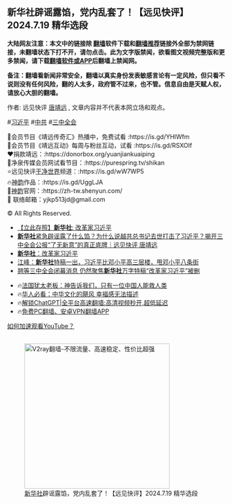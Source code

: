  <!-- 面包屑导航 --> <h2>新华社辟谣露馅，党内乱套了！【远见快评】2024.7.19 精华选段</h2> <p class="notice"><b>大陆网友注意：本文中的链接除 <a href="https://github.com/bannedbook/fanqiang" >翻墙</a>软件下载和<a href="https://github.com/killgcd/justmysocks/blob/master/README.md">翻墙推荐</a>链接外全部为禁网链接，未翻墙状态下打不开，请勿点击。此为文字版禁闻，欲看图文视频完整版和更多禁闻，请下载<a href="https://github.com/bannedbook/fanqiang">翻墙软件或APP</a>后翻墙上禁闻网。</p><p>备注：翻墙看新闻非常安全，翻墙以真实身份发表敏感言论有一定风险，但只看不说则没有任何风险，翻的人太多，政府管不过来，也不管。信息自由是天赋人权，请放心大胆的翻墙。</b></p>  <div class="entry"> <p>作者: 远见快评  <a href="https://www.bannedbook.org/bnews/tag/%E5%94%90%E9%9D%96%E8%BF%9C/" class="st_tag internal_tag" rel="tag" title="标签 唐靖远 下的日志">唐靖远</a> , 文章内容并不代表本网立场和观点。</p> <figure></figure> <p>#<a href="https://www.bannedbook.org/bnews/tag/%e4%b9%a0%e8%bf%91%e5%b9%b3/" class="st_tag internal_tag" rel="tag" title="标签 习近平 下的日志">习近平</a> #<a href="https://www.bannedbook.org/bnews/tag/%e4%b8%ad%e5%85%b1/" class="st_tag internal_tag" rel="tag" title="标签 中共 下的日志">中共</a> #<a href="https://www.bannedbook.org/bnews/tag/%e4%b8%89%e4%b8%ad%e5%85%a8%e4%bc%9a/" class="st_tag internal_tag" rel="tag" title="标签 三中全会 下的日志">三中全会</a></p>  <p>🔔会员节目《靖远传奇汇》热播中，免费试看 :https://is.gd/YHlWfm<br /> 🔔会员节目《靖远互动》每周与粉丝互动，试看 :https://is.gd/RSXOIf<br /> ❤️捐款靖远：:https://donorbox.org/yuanjiankuaiping<br /> 🌺净泉传媒会员网试看节目：:https://purespring.tv/shikan<br /> ⭐️远见快评<a href="https://www.bannedbook.org/bnews/tag/%e5%b9%b2%e5%87%80%e4%b8%96%e7%95%8c/" class="st_tag internal_tag" rel="tag" title="标签 干净世界 下的日志">干净世界</a>频道：:https://is.gd/wW7WP5<br /> 🔥<span class='wp_keywordlink_affiliate'><a href="https://zh-cn.shenyunperformingarts.org/" title="神韵" target="_blank">神韵</a></span>作品：:https://is.gd/UggLJA<br /> 🧡<a href="https://www.bannedbook.org/bnews/tag/%e7%a5%9e%e9%9f%b5/" class="st_tag internal_tag" rel="tag" title="标签 神韵 下的日志">神韵</a>官网：:https://zh-tw.shenyun.com/<br /> 📩 联络邮箱：yjkp513jd@gmail.com</p> <p>© All Rights Reserved.</p>  <!--<div id="taboola-mid-1"></div>--><ul class='op-related-articles' title='相关阅读'> <li><a href='https://www.bannedbook.org/bnews/comments/20240720/2064637.html' target='_blank'>【立此存照】<b>新华社</b>: 改革家习近平</a></li> <li><a href='https://www.bannedbook.org/bnews/sohnews/20240720/2064505.html' target='_blank'><b>新华社</b>紧急辟谣露了什么馅？为什么说越共总书记去世打击了习近平？揭开三中全会公报“了无新意”的真正底牌｜远见快评 唐靖远</a></li> <li><a href='https://www.bannedbook.org/bnews/comments/20240719/2064105.html' target='_blank'><b>新华社</b>：改革家习近平</a></li> <li><a href='https://www.bannedbook.org/bnews/cbnews/20240719/2064030.html' target='_blank'>江峰：<b>新华社</b>特稿一出，习近平比邓小平高三层楼，甩邓小平八条街</a></li> <li><a href='https://www.bannedbook.org/bnews/headline/20240718/2063804.html' target='_blank'>翘等三中全会闭幕消息 仍然聚焦<b>新华社</b>万字特稿“改革家习近平”被删</a></li> </ul> <ul class="texttj"> <li>🔥<a href="https://www.bannedbook.org/bnews/ssgc/20230219/1850782.html" target="_blank">法国犹太老板：神告诉我们，只有一位中国人能救人类</a></li> <li>🔥<a href="https://www.bannedbook.org/bnews/comments/20220220/1694796.html" target="_blank">华人必看：中华文化的飓风 幸福感无法描述</a></li> <li>🔥<a href="https://github.com/bannedbook/fanqiang/wiki/V2ray%E6%9C%BA%E5%9C%BA" target="_blank">解锁ChatGPT|全平台高速翻墙:高清视频秒开,超低延迟</a></li> <li>🔥<a href="https://github.com/bannedbook/fanqiang/wiki/%E7%A6%81%E9%97%BB%E7%BD%91%E5%AE%89%E5%8D%93%E7%BF%BB%E5%A2%99%E6%96%B0%E9%97%BBAPP" target="_blank">免费PC翻墙、安卓VPN翻墙APP</a></li> </ul><p><a href='https://www.bannedbook.org/bnews/topimagenews/20180409/925596.html' target='_blank' rel="noopener">如何加速观看YouTube？ </a></p> <figure class='op-interactive'><br/><a href="https://github.com/bannedbook/fanqiang/wiki/V2ray%E6%9C%BA%E5%9C%BA"><img src="https://raw.githubusercontent.com/bannedbook/fanqiang/master/v2ss/images/v2free.jpg" width="336" alt="V2ray翻墙-不限流量、高速稳定、性价比超强"></a><br/><figcaption><a href="https://www.bannedbook.org/bnews/tag/%e6%96%b0%e5%8d%8e%e7%a4%be/" class="st_tag internal_tag" rel="tag" title="标签 新华社 下的日志">新华社</a>辟谣露馅，党内乱套了！【远见快评】2024.7.19 精华选段</figcaption></figure> </p> <a name='sharetosocial'></a> <div style="margin-bottom:5px;padding-bottom:5px;clear:both"> <div id="archive-pix-1" class="banner-ads"> <!-- AuctionX Display platform tag START --> <div id="27602x728x90x621x_ADSLOT1" clicktrack="%%CLICK_URL_ESC%%"></div>  <!-- AuctionX Display platform tag END --> </div> <div id="archive-pix-2" class="banner-ads"> <!-- AuctionX Display platform tag START --> <div id="27556x300x250x621x_ADSLOT1" clicktrack="%%CLICK_URL_ESC%%" style="margin:0 auto;text-align:center"></div>  <!-- AuctionX Display platform tag END --> </div> </div>  <div id="archive-pix-1" class="banner-ads"> <!-- AuctionX Display platform tag START --> <div id="27603x728x90x621x_ADSLOT1" clicktrack="%%CLICK_URL_ESC%%"></div>  <!-- AuctionX Display platform tag END --> </div> </div><!--END ENTRY--> 